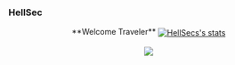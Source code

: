 ### HellSec
<center>
**Welcome Traveler**

<a href="https://github.com/Hell-Sec">
  <img align="center" src="https://github-readme-stats.vercel.app/api?username=Hell-Sec&show_icons=true&include_all_commits=true&show_icons=true&title_color=fff&icon_color=79ff97&text_color=9f9f9f&bg_color=151515" alt="HellSecs's stats" />
</a>
<br><br>
<a href="https://github.com/Hell-Sec?tab=repositories">
  <img align="center" src="https://github-readme-stats.vercel.app/api/top-langs/?username=Hell-Sec&layout=compact&show_icons=true&title_color=fff&icon_color=79ff97&text_color=9f9f9f&bg_color=151515" />
</a>
<br>
<br>
</center>
